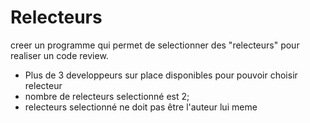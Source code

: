 # Relecteurs

creer un programme qui permet de selectionner des "relecteurs" pour realiser un code review.
- Plus de 3 developpeurs sur place disponibles pour pouvoir choisir relecteur 
- nombre de relecteurs selectionné est 2;
- relecteurs selectionné ne doit pas être l'auteur lui meme
